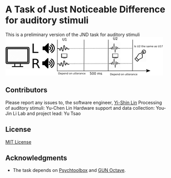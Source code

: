 # A Task of Just Noticeable Difference for auditory stimuli

This is a preliminary version of the JND task for auditory stimuli
![Paradigm](https://github.com/yxlin/JND_project/blob/master/figs/paradigm_v3.png)

## Contributors
Please report any issues to, the software engineer, [Yi-Shin Lin](mailto:yishinlin001@gmail.com)
Processing of auditory stimuli: Yu-Chen Lin
Hardware support and data collection: You-Jin Li
Lab and project lead: Yu Tsao

## License
[MIT License](https://github.com/yxlin/JND_project/blob/master/LICENSE)

## Acknowledgments
* The task depends on [Psychtoolbox](http://psychtoolbox.org/) and [GUN Octave](https://www.gnu.org/software/octave/).


